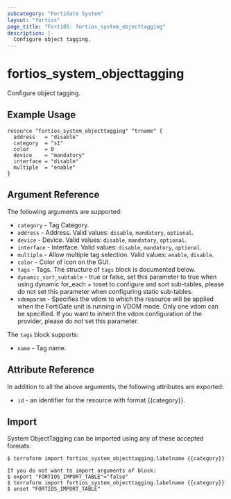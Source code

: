 ```yaml
---
subcategory: "FortiGate System"
layout: "fortios"
page_title: "FortiOS: fortios_system_objecttagging"
description: |-
  Configure object tagging.
---
```


# fortios_system_objecttagging
Configure object tagging.

## Example Usage

```hcl
resource "fortios_system_objecttagging" "trname" {
  address   = "disable"
  category  = "s1"
  color     = 0
  device    = "mandatory"
  interface = "disable"
  multiple  = "enable"
}
```

## Argument Reference

The following arguments are supported:

* `category` - Tag Category.
* `address` - Address. Valid values: `disable`, `mandatory`, `optional`.
* `device` - Device. Valid values: `disable`, `mandatory`, `optional`.
* `interface` - Interface. Valid values: `disable`, `mandatory`, `optional`.
* `multiple` - Allow multiple tag selection. Valid values: `enable`, `disable`.
* `color` - Color of icon on the GUI.
* `tags` - Tags. The structure of `tags` block is documented below.
* `dynamic_sort_subtable` - true or false, set this parameter to true when using dynamic for_each + toset to configure and sort sub-tables, please do not set this parameter when configuring static sub-tables.
* `vdomparam` - Specifies the vdom to which the resource will be applied when the FortiGate unit is running in VDOM mode. Only one vdom can be specified. If you want to inherit the vdom configuration of the provider, please do not set this parameter.

The `tags` block supports:

* `name` - Tag name.


## Attribute Reference

In addition to all the above arguments, the following attributes are exported:
* `id` - an identifier for the resource with format {{category}}.

## Import

System ObjectTagging can be imported using any of these accepted formats:
```
$ terraform import fortios_system_objecttagging.labelname {{category}}

If you do not want to import arguments of block:
$ export "FORTIOS_IMPORT_TABLE"="false"
$ terraform import fortios_system_objecttagging.labelname {{category}}
$ unset "FORTIOS_IMPORT_TABLE"
```
